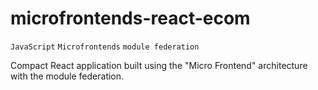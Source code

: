 # microfrontends-react-ecom
`JavaScript` `Microfrontends` `module federation`

Compact React application built using the "Micro Frontend" architecture with the module federation.
